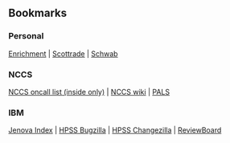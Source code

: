 ---
---
## Bookmarks ##

### Personal ###

<a href="https://enrichmentfcu.org" target="_blank">Enrichment</a> | <a href="https://scottrade.com" target="_blank">Scottrade</a> | <a href="https://workplace.schwab.com/public/workplace/retirement-planning" target="_blank">Schwab</a>

### NCCS ###

<a href="https://wwwadm.ccs.ornl.gov/nccs_oncall" target="_blank">NCCS oncall list (inside only)</a> | <a href="https://wiki.ccs.ornl.gov/doku/hpss_dev" target="_blank">NCCS wiki</a> | <a href="https://timetracker.ornl.gov/timetracker/#/" target="_blank">PALS</a>

### IBM ###

[Jenova Index](https://hpss-dev.clearlake.ibm.com/web/) | [HPSS Bugzilla](hpssbug.clearlake.ibm.com) | [HPSS Changezilla](hpsschange.clearlake.ibm.com) |  [ReviewBoard](hpss-dev.clearlake.ibm.com/reviewboard/dashboard/)


